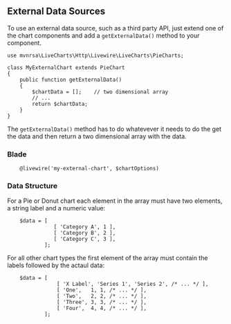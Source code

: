 ## External Data Sources
To use an external data source, such as a third party API, just extend one of the chart components and add
a `getExternalData()` method to your component.

```
use mvnrsa\LiveCharts\Http\Livewire\LiveCharts\PieCharts;

class MyExternalChart extends PieChart
{
	public function getExternalData()
    {
		$chartData = [];    // two dimensional array
		// ...
		return $chartData; 
    }
}
```

The `getExternalData()` method has to do whatevever it needs to do the get the data and then return a two dimensional
array with the data.

### Blade
```
    @livewire('my-external-chart', $chartOptions)
```

### Data Structure
For a Pie or Donut chart each element in the array must have two elements, a string label and a numeric value:
```
    $data = [
               [ 'Category A', 1 ],
               [ 'Category B', 2 ],
               [ 'Category C', 3 ],
            ];
```

For all other chart types the first element of the array must contain the labels followed by the actaul data:
```
    $data = [
                [ 'X Label', 'Series 1', 'Series 2', /* ... */ ],
                [ 'One',   1, 1, /* ... */ ],
                [ 'Two',   2, 2, /* ... */ ],
                [ 'Three', 3, 3, /* ... */ ],
                [ 'Four',  4, 4, /* ... */ ],
            ];
```

